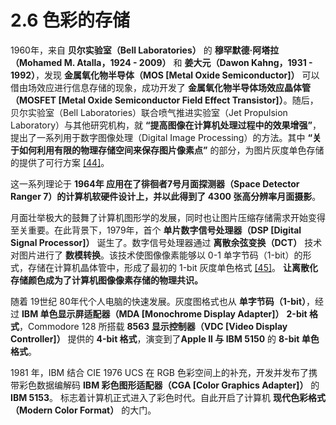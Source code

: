 
# 2.6 色彩的存储

1960年，来自 **贝尔实验室（Bell Laboratories）** 的 **穆罕默德·阿塔拉（Mohamed M. Atalla，1924 - 2009）** 和 **姜大元（Dawon Kahng，1931 - 1992）**，发现 **金属氧化物半导体（MOS [Metal Oxide Semiconductor]）** 可以借由场效应进行信息存储的现象，成功开发了 **金属氧化物半导体场效应晶体管（MOSFET [Metal Oxide Semiconductor Field Effect Transistor]）**。随后，贝尔实验室（Bell Laboratories）联合喷气推进实验室（Jet Propulsion Laboratory）与其他研究机构，就 **“提高图像在计算机处理过程中的效果增强”**，提出了一系列用于数字图像处理（Digital Image Processing）的方法。其中 **“关于如何利用有限的物理存储空间来保存图片像素点”** 的部分，为图片灰度单色存储的提供了可行方案 [\[44\]][ref]。

这一系列理论于 **1964年 应用在了徘徊者7号月面探测器（Space Detector Ranger 7）的计算机软硬件设计上，并以此得到了 4300 张高分辨率月面摄影**。

月面壮举极大的鼓舞了计算机图形学的发展，同时也让图片压缩存储需求开始变得至关重要。在此背景下，1979年，首个 **单片数字信号处理器（DSP [Digital Signal Processor]）** 诞生了。数字信号处理器通过 **离散余弦变换（DCT）** 技术对图片进行了 **数模转换**。该技术使图像像素能够以 0-1 单字节码（1-bit）的形式，存储在计算机晶体管中，形成了最初的 1-bit 灰度单色格式 [\[45\]][ref]。 **让离散化存储颜色成为了计算机图像像素存储的物理共识。**

随着 19世纪 80年代个人电脑的快速发展。灰度图格式也从 **单字节码（1-bit）**，经过 **IBM 单色显示屏适配器（MDA [Monochrome Display Adapter]）** **2-bit 格式**，Commodore 128 所搭载 **8563 显示控制器（VDC [Video Display Controller]）** 提供的 **4-bit 格式**，演变到了**Apple II 与 IBM 5150** 的 **8-bit 单色格式**。

1981 年，IBM 结合 CIE 1976 UCS 在 RGB 色彩空间上的补充，开发并发布了携带彩色数据编解码 **IBM 彩色图形适配器（CGA [Color Graphics Adapter]）** 的 **IBM 5153**。 标志着计算机正式进入了彩色时代。自此开启了计算机 **现代色彩格式（Modern Color Format）** 的大门。


[ref]: References_2.md